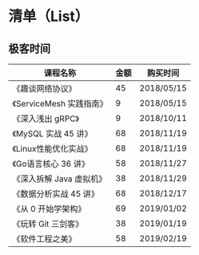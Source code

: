 # 清单（List）

## 极客时间

| 课程名称                 | 金额 | 购买时间   |
| ------------------------ | ---- | ---------- |
| 《趣谈网络协议》         | 45   | 2018/05/15 |
| 《ServiceMesh 实践指南》 | 9    | 2018/05/15 |
| 《深入浅出 gRPC》        | 9    | 2018/10/11 |
| 《MySQL 实战 45 讲》     | 68   | 2018/11/19 |
| 《Linux性能优化实战》    | 68   | 2018/11/19 |
| 《Go语言核心 36 讲》     | 58   | 2018/11/27 |
| 《深入拆解 Java 虚拟机》 | 38   | 2018/11/29 |
| 《数据分析实战 45 讲》   | 68   | 2018/12/17 |
| 《从 0 开始学架构》      | 69   | 2019/01/02 |
| 《玩转 Git 三剑客》      | 38   | 2019/01/19 |
| 《软件工程之美》         | 58   | 2019/02/19 |